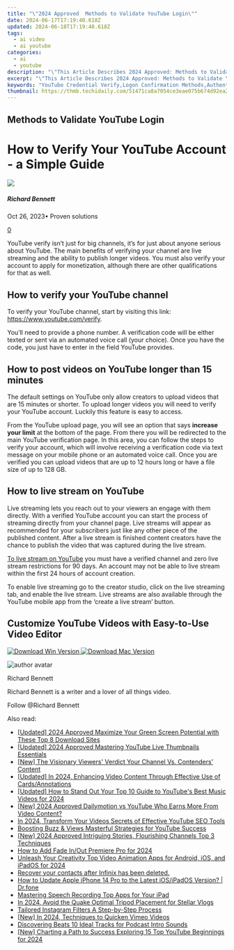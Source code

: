 ```yaml
---
title: "\"2024 Approved  Methods to Validate YouTube Login\""
date: 2024-06-17T17:19:40.618Z
updated: 2024-06-18T17:19:40.618Z
tags:
  - ai video
  - ai youtube
categories:
  - ai
  - youtube
description: "\"This Article Describes 2024 Approved: Methods to Validate YouTube Login\""
excerpt: "\"This Article Describes 2024 Approved: Methods to Validate YouTube Login\""
keywords: "YouTube Credential Verify,Logon Confirmation Methods,Authenticating YouTube Sign In,Secure YouTube Access Check,YouTube Account Verification,Validate YouTube Login,Ensuring YouTube Login Auth"
thumbnail: https://thmb.techidaily.com/51471ca8a7054ce3eae075b674d92ea208c6509841b94168b4ee14b78abb841b.jpg
---
```


## Methods to Validate YouTube Login

# How to Verify Your YouTube Account - a Simple Guide

![](https://images.wondershare.com/filmora/article-images/richard-bennett.jpg)

##### Richard Bennett

 Oct 26, 2023• Proven solutions

[0](#commentsBoxSeoTemplate)

YouTube verify isn’t just for big channels, it’s for just about anyone serious about YouTube. The main benefits of verifying your channel are live streaming and the ability to publish longer videos. You must also verify your account to apply for monetization, although there are other qualifications for that as well.

## How to verify your YouTube channel

To verify your YouTube channel, start by visiting this link: <https://www.youtube.com/verify>.

You’ll need to provide a phone number. A verification code will be either texted or sent via an automated voice call (your choice). Once you have the code, you just have to enter in the field YouTube provides.

## How to post videos on YouTube longer than 15 minutes

The default settings on YouTube only allow creators to upload videos that are 15 minutes or shorter. To upload longer videos you will need to verify your YouTube account. Luckily this feature is easy to access.

From the YouTube upload page, you will see an option that says **increase your limit** at the bottom of the page. From there you will be redirected to the main YouTube verification page. In this area, you can follow the steps to verify your account, which will involve receiving a verification code via text message on your mobile phone or an automated voice call. Once you are verified you can upload videos that are up to 12 hours long or have a file size of up to 128 GB.

## How to live stream on YouTube

Live streaming lets you reach out to your viewers an engage with them directly. With a verified YouTube account you can start the process of streaming directly from your channel page. Live streams will appear as recommended for your subscribers just like any other piece of the published content. After a live stream is finished content creators have the chance to publish the video that was captured during the live stream.

[To live stream on YouTube](https://tools.techidaily.com/wondershare/filmora/download/) you must have a verified channel and zero live stream restrictions for 90 days. An account may not be able to live stream within the first 24 hours of account creation.

To enable live streaming go to the creator studio, click on the live streaming tab, and enable the live stream. Live streams are also available through the YouTube mobile app from the ‘create a live stream’ button.

## Customize YouTube Videos with Easy-to-Use Video Editor

[![Download Win Version](https://images.wondershare.com/filmora/guide/download-btn-win.jpg) ](https://tools.techidaily.com/wondershare/filmora/download/) [![Download Mac Version](https://images.wondershare.com/filmora/guide/download-btn-mac.jpg) ](https://tools.techidaily.com/wondershare/filmora/download/)

![author avatar](https://images.wondershare.com/filmora/article-images/richard-bennett.jpg)

Richard Bennett

Richard Bennett is a writer and a lover of all things video.

Follow @Richard Bennett


<ins class="adsbygoogle"
     style="display:block"
     data-ad-format="autorelaxed"
     data-ad-client="ca-pub-7571918770474297"
     data-ad-slot="1223367746"></ins>



<ins class="adsbygoogle"
     style="display:block"
     data-ad-client="ca-pub-7571918770474297"
     data-ad-slot="8358498916"
     data-ad-format="auto"
     data-full-width-responsive="true"></ins>

<span class="atpl-alsoreadstyle">Also read:</span>
<div><ul>
<li><a href="https://youtube-docs.techidaily.com/ed-2024-approved-maximize-your-green-screen-potential-with-these-top-8-download-sites/"><u>[Updated] 2024 Approved  Maximize Your Green Screen Potential with These Top 8 Download Sites</u></a></li>
<li><a href="https://youtube-docs.techidaily.com/ed-2024-approved-mastering-youtube-live-thumbnails-essentials/"><u>[Updated] 2024 Approved  Mastering YouTube Live Thumbnails Essentials</u></a></li>
<li><a href="https://youtube-docs.techidaily.com/he-visionary-viewers-verdict-your-channel-vs-contenders-content/"><u>[New] The Visionary Viewers' Verdict  Your Channel Vs. Contenders’ Content</u></a></li>
<li><a href="https://youtube-docs.techidaily.com/ed-in-2024-enhancing-video-content-through-effective-use-of-cardsannotations/"><u>[Updated] In 2024, Enhancing Video Content Through Effective Use of Cards/Annotations</u></a></li>
<li><a href="https://youtube-docs.techidaily.com/ed-how-to-stand-out-your-top-10-guide-to-youtubes-best-music-videos-for-2024/"><u>[Updated] How to Stand Out  Your Top 10 Guide to YouTube's Best Music Videos for 2024</u></a></li>
<li><a href="https://youtube-docs.techidaily.com/024-approved-dailymotion-vs-youtube-who-earns-more-from-video-content/"><u>[New] 2024 Approved  Dailymotion vs YouTube  Who Earns More From Video Content?</u></a></li>
<li><a href="https://youtube-docs.techidaily.com/24-transform-your-videos-secrets-of-effective-youtube-seo-tools/"><u>In 2024, Transform Your Videos  Secrets of Effective YouTube SEO Tools</u></a></li>
<li><a href="https://youtube-docs.techidaily.com/ing-buzz-and-views-masterful-strategies-for-youtube-success/"><u>Boosting Buzz & Views  Masterful Strategies for YouTube Success</u></a></li>
<li><a href="https://youtube-docs.techidaily.com/024-approved-intriguing-stories-flourishing-channels-top-3-techniques/"><u>[New] 2024 Approved  Intriguing Stories, Flourishing Channels  Top 3 Techniques</u></a></li>
<li><a href="https://some-knowledge.techidaily.com/how-to-add-fade-inout-premiere-pro-for-2024/"><u>How to Add Fade In/Out Premiere Pro for 2024</u></a></li>
<li><a href="https://ai-video-apps.techidaily.com/unleash-your-creativity-top-video-animation-apps-for-android-ios-and-ipados-for-2024/"><u>Unleash Your Creativity Top Video Animation Apps for Android, iOS, and iPadOS for 2024</u></a></li>
<li><a href="https://review-topics.techidaily.com/recover-your-contacts-after-infinix-has-been-deleted-by-fonelab-android-recover-contacts/"><u>Recover your contacts after Infinix has been deleted.</u></a></li>
<li><a href="https://techidaily.com/how-to-update-apple-iphone-14-pro-to-the-latest-iosipados-version-drfone-by-drfone-ios-system-repair-ios-system-repair/"><u>How to Update Apple iPhone 14 Pro to the Latest iOS/iPadOS Version? | Dr.fone</u></a></li>
<li><a href="https://video-screen-grab.techidaily.com/mastering-speech-recording-top-apps-for-your-ipad/"><u>Mastering Speech Recording  Top Apps for Your iPad</u></a></li>
<li><a href="https://youtube-clips.techidaily.com/in-2024-avoid-the-quake-optimal-tripod-placement-for-stellar-vlogs/"><u>In 2024, Avoid the Quake  Optimal Tripod Placement for Stellar Vlogs</u></a></li>
<li><a href="https://instagram-clips.techidaily.com/tailored-instagram-filters-a-step-by-step-process/"><u>Tailored Instagram Filters  A Step-by-Step Process</u></a></li>
<li><a href="https://vimeo-videos.techidaily.com/new-in-2024-techniques-to-quicken-vimeo-videos/"><u>[New] In 2024, Techniques to Quicken Vimeo Videos</u></a></li>
<li><a href="https://extra-lessons.techidaily.com/discovering-beats-10-ideal-tracks-for-podcast-intro-sounds/"><u>Discovering Beats  10 Ideal Tracks for Podcast Intro Sounds</u></a></li>
<li><a href="https://facebook-video-footage.techidaily.com/new-charting-a-path-to-success-exploring-15-top-youtube-beginnings-for-2024/"><u>[New] Charting a Path to Success  Exploring 15 Top YouTube Beginnings for 2024</u></a></li>
</ul></div>
